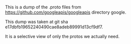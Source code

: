 This is a dump of the .proto files from https://github.com/googleapis/googleapis directory google.

This dump was taken at git sha e17dbfb19652240490cae8adeb89991d13cf9df7.

It is a selective view of only the protos we actually need.

